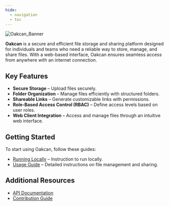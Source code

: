 ```yaml
---
hide:
  - navigation
  - toc
---
```

![Oakcan_Banner](./assets/banner.svg)

**Oakcan** is a secure and efficient file storage and sharing platform designed for individuals and teams who need a reliable way to store, manage, and share files. With a web-based interface, Oakcan ensures seamless access from anywhere with an internet connection.

## Key Features

- **Secure Storage** – Upload files securely.
- **Folder Organization** – Manage files efficiently with structured folders.
- **Shareable Links** – Generate customizable links with permissions.
- **Role-Based Access Control (RBAC)** – Define access levels based on user roles.
- **Web Client Integration** – Access and manage files through an intuitive web interface.

## Getting Started

To start using Oakcan, follow these guides:

- [Running Locally](get-started/local-setup.md) – Instruction to run locally.
- [Usage Guide](get-started/usage.md) – Detailed instructions on file management and sharing.

## Additional Resources

- [API Documentation](api/overview.md)
- [Contribution Guide](developers/before-you-start.md)
